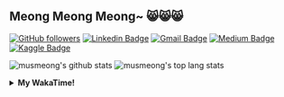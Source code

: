 ## Meong Meong Meong~ 😸😸😸

[![GitHub followers](https://img.shields.io/github/followers/musmeong?label=Follow&style=social)](https://github.com/musmeong/?tab=follow) [![Linkedin Badge](https://img.shields.io/badge/-Muhamad%20Mustain-blue?style=flat-square&logo=Linkedin&logoColor=white&link=https://www.linkedin.com/in/muhamad-mustain/)](https://www.linkedin.com/in/muhamad-mustain/) [![Gmail Badge](https://img.shields.io/badge/-muhmd.mustain@gmail.com-c14438?style=flat-square&logo=Gmail&logoColor=white&link=mailto:muhmd.mustain@gmail.com)](mailto:muhmd.mustain@gmail.com) [![Medium Badge](https://img.shields.io/badge/musmeong-12100E?style=flat-square&logo=medium&logoColor=white&link=https://www.medium.com/musmeong)](https://www.medium.com/musmeong) [![Kaggle Badge](https://img.shields.io/badge/-musmeong-20BEFF?style=flat-square&logo=Kaggle&logoColor=white&link=https://www.kaggle.com/musmeong)](https://www.kaggle.com/musmeong)

![musmeong's github stats](https://github-readme-stats.vercel.app/api?username=musmeong&show_icons=true&theme=tokyonight) 
![musmeong's top lang stats](https://github-readme-stats.vercel.app/api/top-langs/?username=musmeong&show_icons=true&theme=tokyonight&layout=compact&langs_count=10)

<details>
  <summary><b>My WakaTime!</b></summary>
  <br>
  
  <!--START_SECTION:waka-->
![Code Time](http://img.shields.io/badge/Code%20Time-63%20hrs%2014%20mins-blue)

![Lines of code](https://img.shields.io/badge/From%20Hello%20World%20I%27ve%20Written-101.7%20thousand%20lines%20of%20code-blue)

**I'm an Early 🐤** 

```text
🌞 Morning                23 commits          █░░░░░░░░░░░░░░░░░░░░░░░░   02.72 % 
🌆 Daytime                750 commits         ██████████████████████░░░   88.76 % 
🌃 Evening                49 commits          █░░░░░░░░░░░░░░░░░░░░░░░░   05.80 % 
🌙 Night                  23 commits          █░░░░░░░░░░░░░░░░░░░░░░░░   02.72 % 
```
📅 **I'm Most Productive on Thursday** 

```text
Monday                   117 commits         ███░░░░░░░░░░░░░░░░░░░░░░   13.85 % 
Tuesday                  100 commits         ███░░░░░░░░░░░░░░░░░░░░░░   11.83 % 
Wednesday                109 commits         ███░░░░░░░░░░░░░░░░░░░░░░   12.90 % 
Thursday                 146 commits         ████░░░░░░░░░░░░░░░░░░░░░   17.28 % 
Friday                   126 commits         ████░░░░░░░░░░░░░░░░░░░░░   14.91 % 
Saturday                 131 commits         ████░░░░░░░░░░░░░░░░░░░░░   15.50 % 
Sunday                   116 commits         ███░░░░░░░░░░░░░░░░░░░░░░   13.73 % 
```


📊 **This Week I Spent My Time On** 

```text
🕑︎ Time Zone: Asia/Jakarta

💬 Programming Languages: 
No Activity Tracked This Week

🔥 Editors: 
No Activity Tracked This Week

💻 Operating System: 
No Activity Tracked This Week
```

**I Mostly Code in Jupyter Notebook** 

```text
Jupyter Notebook         8 repos             ███████████████░░░░░░░░░░   61.54 % 
Python                   2 repos             ████░░░░░░░░░░░░░░░░░░░░░   15.38 % 
HTML                     1 repo              ██░░░░░░░░░░░░░░░░░░░░░░░   07.69 % 
Kotlin                   1 repo              ██░░░░░░░░░░░░░░░░░░░░░░░   07.69 % 
JavaScript               1 repo              ██░░░░░░░░░░░░░░░░░░░░░░░   07.69 % 
```




 Last Updated on 19/04/2023 05:08:48 UTC
<!--END_SECTION:waka-->
</details>

